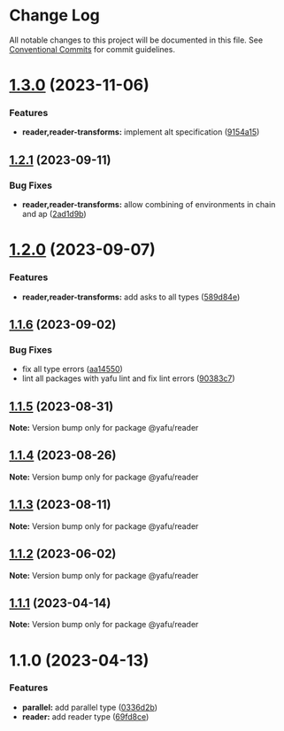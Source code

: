 # Change Log

All notable changes to this project will be documented in this file.
See [Conventional Commits](https://conventionalcommits.org) for commit guidelines.

# [1.3.0](https://github.com/TheLudd/yafu-mono/compare/@yafu/reader@1.2.1...@yafu/reader@1.3.0) (2023-11-06)

### Features

- **reader,reader-transforms:** implement alt specification ([9154a15](https://github.com/TheLudd/yafu-mono/commit/9154a151cb649c9bb1aa3cc5634de95d79937bd6))

## [1.2.1](https://github.com/TheLudd/yafu-mono/compare/@yafu/reader@1.2.0...@yafu/reader@1.2.1) (2023-09-11)

### Bug Fixes

- **reader,reader-transforms:** allow combining of environments in chain and ap ([2ad1d9b](https://github.com/TheLudd/yafu-mono/commit/2ad1d9b52a3c719a8271649551ee54edf9715cfe))

# [1.2.0](https://github.com/TheLudd/yafu-mono/compare/@yafu/reader@1.1.6...@yafu/reader@1.2.0) (2023-09-07)

### Features

- **reader,reader-transforms:** add asks to all types ([589d84e](https://github.com/TheLudd/yafu-mono/commit/589d84e01c67539ae97020a8bf4022f434743c1c))

## [1.1.6](https://github.com/TheLudd/yafu-mono/compare/@yafu/reader@1.1.5...@yafu/reader@1.1.6) (2023-09-02)

### Bug Fixes

- fix all type errors ([aa14550](https://github.com/TheLudd/yafu-mono/commit/aa14550f3c1b5ee1e0c2bb9df996792d8da87214))
- lint all packages with yafu lint and fix lint errors ([90383c7](https://github.com/TheLudd/yafu-mono/commit/90383c7f72ebd7f00cdad49d93f07d13e5c49f95))

## [1.1.5](https://github.com/TheLudd/yafu-mono/compare/@yafu/reader@1.1.4...@yafu/reader@1.1.5) (2023-08-31)

**Note:** Version bump only for package @yafu/reader

## [1.1.4](https://github.com/TheLudd/yafu-mono/compare/@yafu/reader@1.1.3...@yafu/reader@1.1.4) (2023-08-26)

**Note:** Version bump only for package @yafu/reader

## [1.1.3](https://github.com/TheLudd/yafu-mono/compare/@yafu/reader@1.1.2...@yafu/reader@1.1.3) (2023-08-11)

**Note:** Version bump only for package @yafu/reader

## [1.1.2](https://github.com/TheLudd/yafu-mono/compare/@yafu/reader@1.1.1...@yafu/reader@1.1.2) (2023-06-02)

**Note:** Version bump only for package @yafu/reader

## [1.1.1](https://github.com/TheLudd/yafu-mono/compare/@yafu/reader@1.1.0...@yafu/reader@1.1.1) (2023-04-14)

**Note:** Version bump only for package @yafu/reader

# 1.1.0 (2023-04-13)

### Features

- **parallel:** add parallel type ([0336d2b](https://github.com/TheLudd/yafu-mono/commit/0336d2b6ad60a6c2948d88b8efdf412da3d3ee0f))
- **reader:** add reader type ([69fd8ce](https://github.com/TheLudd/yafu-mono/commit/69fd8ce0dd6bba4d46cf370ab6b200acb66c2882))
